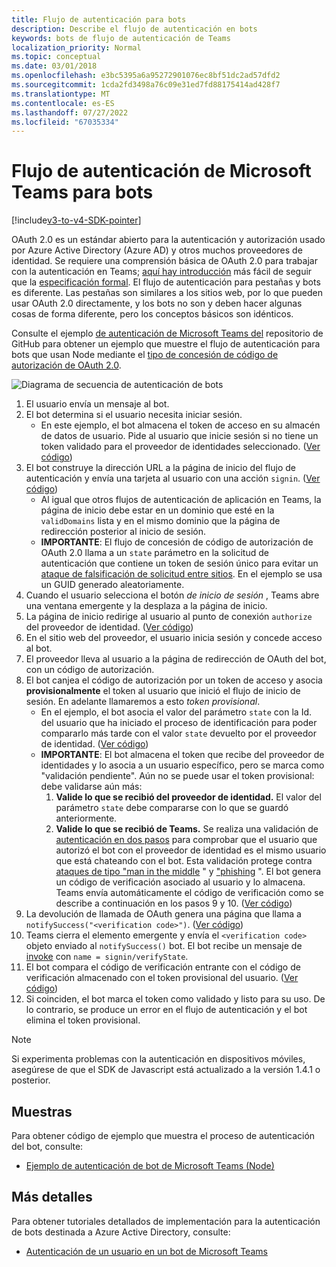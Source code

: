 ```yaml
---
title: Flujo de autenticación para bots
description: Describe el flujo de autenticación en bots
keywords: bots de flujo de autenticación de Teams
localization_priority: Normal
ms.topic: conceptual
ms.date: 03/01/2018
ms.openlocfilehash: e3bc5395a6a95272901076ec8bf51dc2ad57dfd2
ms.sourcegitcommit: 1cda2fd3498a76c09e31ed7fd88175414ad428f7
ms.translationtype: MT
ms.contentlocale: es-ES
ms.lasthandoff: 07/27/2022
ms.locfileid: "67035334"
---
```

# <a name="microsoft-teams-authentication-flow-for-bots"></a>Flujo de autenticación de Microsoft Teams para bots

[!include[v3-to-v4-SDK-pointer](~/includes/v3-to-v4-pointer-bots.md)]

OAuth 2.0 es un estándar abierto para la autenticación y autorización usado por Azure Active Directory (Azure AD) y otros muchos proveedores de identidad. Se requiere una comprensión básica de OAuth 2.0 para trabajar con la autenticación en Teams; [aquí hay introducción](https://aaronparecki.com/oauth-2-simplified/) más fácil de seguir que la [especificación formal](https://oauth.net/2/). El flujo de autenticación para pestañas y bots es diferente. Las pestañas son similares a los sitios web, por lo que pueden usar OAuth 2.0 directamente, y los bots no son y deben hacer algunas cosas de forma diferente, pero los conceptos básicos son idénticos.

Consulte el ejemplo [de autenticación de Microsoft Teams del](https://github.com/OfficeDev/microsoft-teams-sample-auth-node) repositorio de GitHub para obtener un ejemplo que muestre el flujo de autenticación para bots que usan Node mediante el [tipo de concesión de código de autorización de OAuth 2.0](https://oauth.net/2/grant-types/authorization-code/).

![Diagrama de secuencia de autenticación de bots](~/assets/images/authentication/bot_auth_sequence_diagram.png)

1. El usuario envía un mensaje al bot.
2. El bot determina si el usuario necesita iniciar sesión.
    * En este ejemplo, el bot almacena el token de acceso en su almacén de datos de usuario. Pide al usuario que inicie sesión si no tiene un token validado para el proveedor de identidades seleccionado. ([Ver código](https://github.com/OfficeDev/microsoft-teams-sample-auth-node/blob/469952a26d618dbf884a3be53c7d921cc580b1e2/src/utils/AuthenticationUtils.ts#L58-L76))
3. El bot construye la dirección URL a la página de inicio del flujo de autenticación y envía una tarjeta al usuario con una acción `signin`. ([Ver código](https://github.com/OfficeDev/microsoft-teams-sample-auth-node/blob/469952a26d618dbf884a3be53c7d921cc580b1e2/src/dialogs/BaseIdentityDialog.ts#L160-L190))
    * Al igual que otros flujos de autenticación de aplicación en Teams, la página de inicio debe estar en un dominio que esté en la `validDomains` lista y en el mismo dominio que la página de redirección posterior al inicio de sesión.
    * **IMPORTANTE**: El flujo de concesión de código de autorización de OAuth 2.0 llama a un `state` parámetro en la solicitud de autenticación que contiene un token de sesión único para evitar un [ataque de falsificación de solicitud entre sitios](https://en.wikipedia.org/wiki/Cross-site_request_forgery). En el ejemplo se usa un GUID generado aleatoriamente.
4. Cuando el usuario selecciona el botón *de inicio de sesión* , Teams abre una ventana emergente y la desplaza a la página de inicio.
5. La página de inicio redirige al usuario al punto de conexión `authorize` del proveedor de identidad. ([Ver código](https://github.com/OfficeDev/microsoft-teams-sample-auth-node/blob/469952a26d618dbf884a3be53c7d921cc580b1e2/public/html/auth-start.html#L51-L56))
6. En el sitio web del proveedor, el usuario inicia sesión y concede acceso al bot.
7. El proveedor lleva al usuario a la página de redirección de OAuth del bot, con un código de autorización.
8. El bot canjea el código de autorización por un token de acceso y asocia **provisionalmente** el token al usuario que inició el flujo de inicio de sesión. En adelante llamaremos a esto *token provisional*.
    * En el ejemplo, el bot asocia el valor del parámetro `state` con la Id. del usuario que ha iniciado el proceso de identificación para poder compararlo más tarde con el valor `state` devuelto por el proveedor de identidad. ([Ver código](https://github.com/OfficeDev/microsoft-teams-sample-auth-node/blob/469952a26d618dbf884a3be53c7d921cc580b1e2/src/AuthBot.ts#L70-L99))
    * **IMPORTANTE**: El bot almacena el token que recibe del proveedor de identidades y lo asocia a un usuario específico, pero se marca como "validación pendiente". Aún no se puede usar el token provisional: debe validarse aún más:
      1. **Valide lo que se recibió del proveedor de identidad.** El valor del parámetro `state` debe compararse con lo que se guardó anteriormente.
      1. **Valide lo que se recibió de Teams.** Se realiza una validación de [autenticación en dos pasos](https://en.wikipedia.org/wiki/Man-in-the-middle_attack) para comprobar que el usuario que autorizó el bot con el proveedor de identidad es el mismo usuario que está chateando con el bot. Esta validación protege contra [ataques de tipo "man in the middle](https://en.wikipedia.org/wiki/Man-in-the-middle_attack) " y ["phishing](https://en.wikipedia.org/wiki/Phishing) ". El bot genera un código de verificación asociado al usuario y lo almacena. Teams envía automáticamente el código de verificación como se describe a continuación en los pasos 9 y 10. ([Ver código](https://github.com/OfficeDev/microsoft-teams-sample-auth-node/blob/469952a26d618dbf884a3be53c7d921cc580b1e2/src/AuthBot.ts#L100-L113))
9. La devolución de llamada de OAuth genera una página que llama a `notifySuccess("<verification code>")`. ([Ver código](https://github.com/OfficeDev/microsoft-teams-sample-auth-node/blob/master/src/views/oauth-callback-success.hbs))
10. Teams cierra el elemento emergente y envía el `<verification code>` objeto enviado al `notifySuccess()` bot. El bot recibe un mensaje de [invoke](/bot-framework/dotnet/bot-builder-dotnet-activities#invoke) con `name = signin/verifyState`.
11. El bot compara el código de verificación entrante con el código de verificación almacenado con el token provisional del usuario. ([Ver código](https://github.com/OfficeDev/microsoft-teams-sample-auth-node/blob/469952a26d618dbf884a3be53c7d921cc580b1e2/src/dialogs/BaseIdentityDialog.ts#L127-L140))
12. Si coinciden, el bot marca el token como validado y listo para su uso. De lo contrario, se produce un error en el flujo de autenticación y el bot elimina el token provisional.

> [!Note]
> Si experimenta problemas con la autenticación en dispositivos móviles, asegúrese de que el SDK de Javascript está actualizado a la versión 1.4.1 o posterior.

## <a name="samples"></a>Muestras

Para obtener código de ejemplo que muestra el proceso de autenticación del bot, consulte:

* [Ejemplo de autenticación de bot de Microsoft Teams (Node)](https://github.com/OfficeDev/microsoft-teams-sample-auth-node)

## <a name="more-details"></a>Más detalles

Para obtener tutoriales detallados de implementación para la autenticación de bots destinada a Azure Active Directory, consulte:

* [Autenticación de un usuario en un bot de Microsoft Teams](~/resources/bot-v3/bot-authentication/auth-bot-AAD.md)
